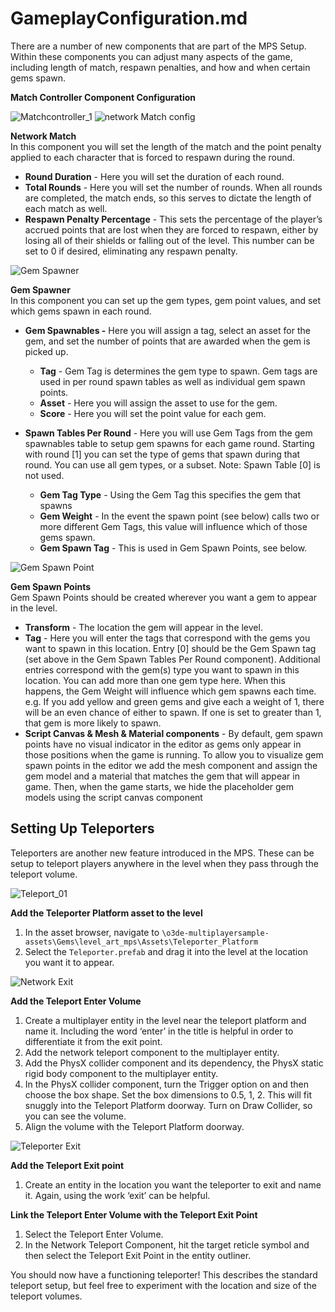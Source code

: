 # GameplayConfiguration.md

There are a number of new components that are part of the MPS Setup. Within these components you can adjust many aspects of the game, including length of match, respawn penalties, and how and when certain gems spawn.  
  
**Match Controller Component Configuration**

![Matchcontroller_1](https://user-images.githubusercontent.com/67011188/221019125-f59a1be3-a025-4760-a4ea-adeb2cd2bd3b.JPG)
![network Match config](https://user-images.githubusercontent.com/67011188/221019269-95e7f010-1139-446f-b093-3f8b2f0074a7.JPG)

**Network Match**  
In this component you will set the length of the match and the point penalty applied to each character that is forced to respawn during the round.  

-   **Round Duration** - Here you will set the duration of each round.
-   **Total Rounds** - Here you will set the number of rounds. When all rounds are completed, the match ends, so this serves to dictate the length of each match as well.
-   **Respawn Penalty Percentage** - This sets the percentage of the player’s accrued points that are lost when they are forced to respawn, either by losing all of their shields or falling out of the level. This number can be set to 0 if desired, eliminating any respawn penalty.

![Gem Spawner](https://user-images.githubusercontent.com/67011188/221019308-e5dca564-6df5-4ea0-a8b1-c1d7fe326017.JPG)

**Gem Spawner**  
In this component you can set up the gem types, gem point values, and set which gems spawn in each round.  
-   **Gem Spawnables -** Here you will assign a tag, select an asset for the gem, and set the number of points that are awarded when the gem is picked up.
	-   **Tag** - Gem Tag is determines the gem type to spawn. Gem tags are used in per round spawn tables as well as individual gem spawn points.
	-   **Asset** - Here you will assign the asset to use for the gem.
	-   **Score** - Here you will set the point value for each gem.

-   **Spawn Tables Per Round** - Here you will use Gem Tags from the gem spawnables table to setup gem spawns for each game round. Starting with round [1] you can set the type of gems that spawn during that round. You can use all gem types, or a subset. Note: Spawn Table [0] is not used.
	-   **Gem Tag Type** - Using the Gem Tag this specifies the gem that spawns
	-   **Gem Weight** - In the event the spawn point (see below) calls two or more different Gem Tags, this value will influence which of those gems spawn.
	-   **Gem Spawn Tag** - This is used in Gem Spawn Points, see below.

![Gem Spawn Point](https://user-images.githubusercontent.com/67011188/221019364-5567ec1d-3697-4cf0-ac34-0d2e26e1efc7.JPG)

**Gem Spawn Points**  
Gem Spawn Points should be created wherever you want a gem to appear in the level.  

-   **Transform** - The location the gem will appear in the level.
-   **Tag** - Here you will enter the tags that correspond with the gems you want to spawn in this location. Entry [0] should be the Gem Spawn tag (set above in the Gem Spawn Tables Per Round component). Additional entries correspond with the gem(s) type you want to spawn in this location. You can add more than one gem type here. When this happens, the Gem Weight will influence which gem spawns each time. e.g. If you add yellow and green gems and give each a weight of 1, there will be an even chance of either to spawn. If one is set to greater than 1, that gem is more likely to spawn.
-   **Script Canvas & Mesh & Material components** - By default, gem spawn points have no visual indicator in the editor as gems only appear in those positions when the game is running. To allow you to visualize gem spawn points in the editor we add the mesh component and assign the gem model and a material that matches the gem that will appear in game. Then, when the game starts, we hide the placeholder gem models using the script canvas component

## **Setting Up Teleporters**

Teleporters are another new feature introduced in the MPS. These can be setup to teleport players anywhere in the level when they pass through the teleport volume.

![Teleport_01](https://user-images.githubusercontent.com/67011188/221019549-66964ea6-61b8-4150-8776-3b7587930078.JPG)

**Add the Teleporter Platform asset to the level**  

1.  In the asset browser, navigate to `\o3de-multiplayersample-assets\Gems\level_art_mps\Assets\Teleporter_Platform`
2.  Select the `Teleporter.prefab` and drag it into the level at the location you want it to appear.

![Network Exit](https://user-images.githubusercontent.com/67011188/221019649-06dba518-e20d-4643-b841-e9787ebb9e34.JPG)

**Add the Teleport Enter Volume**  

1.  Create a multiplayer entity in the level near the teleport platform and name it. Including the word ‘enter’ in the title is helpful in order to differentiate it from the exit point.
2.  Add the network teleport component to the multiplayer entity.
3.  Add the PhysX collider component and its dependency, the PhysX static rigid body component to the multiplayer entity.
4.  In the PhysX collider component, turn the Trigger option on and then choose the box shape. Set the box dimensions to 0.5, 1, 2. This will fit snuggly into the Teleport Platform doorway. Turn on Draw Collider, so you can see the volume.
5.  Align the volume with the Teleport Platform doorway.

![Teleporter Exit](https://user-images.githubusercontent.com/67011188/221019704-f57cb7e1-522e-4808-b005-4acd66613103.JPG)

**Add the Teleport Exit point**  

1.  Create an entity in the location you want the teleporter to exit and name it. Again, using the work ‘exit’ can be helpful.

**Link the Teleport Enter Volume with the Teleport Exit Point**  

1.  Select the Teleport Enter Volume.
2.  In the Network Teleport Component, hit the target reticle symbol and then select the Teleport Exit Point in the entity outliner.

You should now have a functioning teleporter! This describes the standard teleport setup, but feel free to experiment with the location and size of the teleport volumes.
